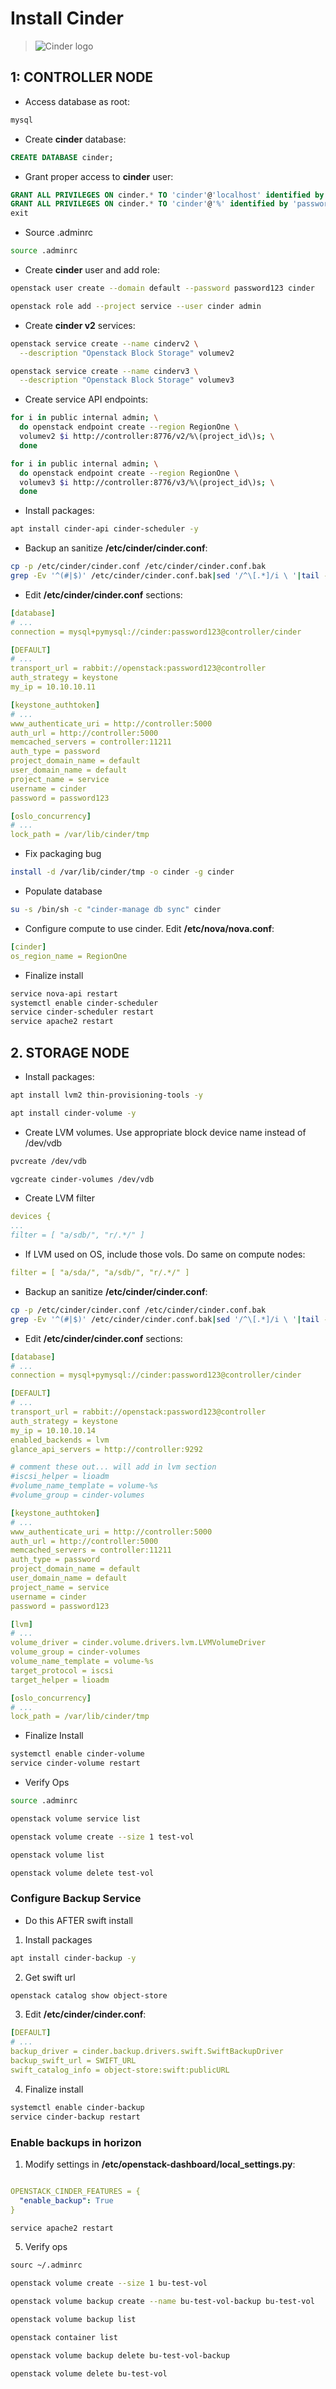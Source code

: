 # Install Cinder

> ![Cinder logo](/images/cinder.png)

## 1: CONTROLLER NODE

* Access database as root:

```bash
mysql
```

* Create **cinder** database:

```sql
CREATE DATABASE cinder;
```

* Grant proper access to **cinder** user:

```sql
GRANT ALL PRIVILEGES ON cinder.* TO 'cinder'@'localhost' identified by 'password123';
GRANT ALL PRIVILEGES ON cinder.* TO 'cinder'@'%' identified by 'password123';
exit
```

* Source .adminrc

```bash
source .adminrc
```

* Create **cinder** user and add role:

```bash
openstack user create --domain default --password password123 cinder

openstack role add --project service --user cinder admin
```

* Create **cinder v2** services:

```bash
openstack service create --name cinderv2 \
  --description "Openstack Block Storage" volumev2

openstack service create --name cinderv3 \
  --description "Openstack Block Storage" volumev3
```

* Create service API endpoints:

```bash
for i in public internal admin; \
  do openstack endpoint create --region RegionOne \
  volumev2 $i http://controller:8776/v2/%\(project_id\)s; \
  done

for i in public internal admin; \
  do openstack endpoint create --region RegionOne \
  volumev3 $i http://controller:8776/v3/%\(project_id\)s; \
  done
```

* Install packages:

```bash
apt install cinder-api cinder-scheduler -y
```

* Backup an sanitize **/etc/cinder/cinder.conf**:

```bash
cp -p /etc/cinder/cinder.conf /etc/cinder/cinder.conf.bak
grep -Ev '^(#|$)' /etc/cinder/cinder.conf.bak|sed '/^\[.*]/i \ '|tail -n +2 > /etc/cinder/cinder.conf
```

* Edit **/etc/cinder/cinder.conf** sections:

```yaml
[database]
# ...
connection = mysql+pymysql://cinder:password123@controller/cinder

[DEFAULT]
# ...
transport_url = rabbit://openstack:password123@controller
auth_strategy = keystone
my_ip = 10.10.10.11

[keystone_authtoken]
# ...
www_authenticate_uri = http://controller:5000
auth_url = http://controller:5000
memcached_servers = controller:11211
auth_type = password
project_domain_name = default
user_domain_name = default
project_name = service
username = cinder
password = password123

[oslo_concurrency]
# ...
lock_path = /var/lib/cinder/tmp
```

* Fix packaging bug

```bash
install -d /var/lib/cinder/tmp -o cinder -g cinder
```

* Populate database

```bash
su -s /bin/sh -c "cinder-manage db sync" cinder
```

* Configure compute to use cinder. Edit **/etc/nova/nova.conf**:

```yaml
[cinder]
os_region_name = RegionOne
```

* Finalize install

```bash
service nova-api restart
systemctl enable cinder-scheduler
service cinder-scheduler restart
service apache2 restart
```

## 2. STORAGE NODE

* Install packages:

```bash
apt install lvm2 thin-provisioning-tools -y
```

```bash
apt install cinder-volume -y
```

* Create LVM volumes. Use appropriate block device name instead of /dev/vdb

```bash
pvcreate /dev/vdb

vgcreate cinder-volumes /dev/vdb
```

* Create LVM filter

```yaml
devices {
...
filter = [ "a/sdb/", "r/.*/" ]
```

* If LVM used on OS, include those vols. Do same on compute nodes:

```yaml
filter = [ "a/sda/", "a/sdb/", "r/.*/" ]
```

* Backup an sanitize **/etc/cinder/cinder.conf**:

```bash
cp -p /etc/cinder/cinder.conf /etc/cinder/cinder.conf.bak
grep -Ev '^(#|$)' /etc/cinder/cinder.conf.bak|sed '/^\[.*]/i \ '|tail -n +2 > /etc/cinder/cinder.conf
```

* Edit **/etc/cinder/cinder.conf** sections:

```yaml
[database]
# ...
connection = mysql+pymysql://cinder:password123@controller/cinder

[DEFAULT]
# ...
transport_url = rabbit://openstack:password123@controller
auth_strategy = keystone
my_ip = 10.10.10.14
enabled_backends = lvm
glance_api_servers = http://controller:9292

# comment these out... will add in lvm section
#iscsi_helper = lioadm
#volume_name_template = volume-%s
#volume_group = cinder-volumes

[keystone_authtoken]
# ...
www_authenticate_uri = http://controller:5000
auth_url = http://controller:5000
memcached_servers = controller:11211
auth_type = password
project_domain_name = default
user_domain_name = default
project_name = service
username = cinder
password = password123

[lvm]
# ...
volume_driver = cinder.volume.drivers.lvm.LVMVolumeDriver
volume_group = cinder-volumes
volume_name_template = volume-%s
target_protocol = iscsi
target_helper = lioadm

[oslo_concurrency]
# ...
lock_path = /var/lib/cinder/tmp
```

* Finalize Install

```bash
systemctl enable cinder-volume
service cinder-volume restart
```

* Verify Ops

```bash
source .adminrc

openstack volume service list

openstack volume create --size 1 test-vol

openstack volume list

openstack volume delete test-vol
```

### Configure Backup Service

* Do this AFTER swift install

1. Install packages

```bash
apt install cinder-backup -y
```

2. Get swift url

```bash
openstack catalog show object-store
```

3. Edit **/etc/cinder/cinder.conf**:

```yaml
[DEFAULT]
# ...
backup_driver = cinder.backup.drivers.swift.SwiftBackupDriver
backup_swift_url = SWIFT_URL
swift_catalog_info = object-store:swift:publicURL
```

4. Finalize install

```bash
systemctl enable cinder-backup
service cinder-backup restart
```

### Enable backups in horizon

1. Modify settings in **/etc/openstack-dashboard/local_settings.py**:

```yaml

OPENSTACK_CINDER_FEATURES = {
  "enable_backup": True
}
```

```bash
service apache2 restart
```

5. Verify ops

```bash
sourc ~/.adminrc

openstack volume create --size 1 bu-test-vol

openstack volume backup create --name bu-test-vol-backup bu-test-vol

openstack volume backup list

openstack container list

openstack volume backup delete bu-test-vol-backup

openstack volume delete bu-test-vol
```